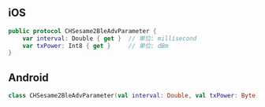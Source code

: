 ## iOS
```swift
public protocol CHSesame2BleAdvParameter {
    var interval: Double { get }  // 単位: millisecond
    var txPower: Int8 { get }     // 単位: dBm
}
```

## Android
```kotlin
class CHSesame2BleAdvParameter(val interval: Double, val txPower: Byte)
```
